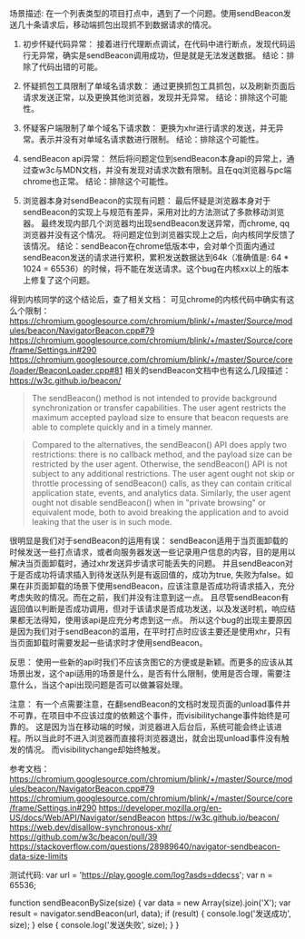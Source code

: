 场景描述: 
在一个列表类型的项目打点中，遇到了一个问题。使用sendBeacon发送几十条请求后，移动端抓包出现抓不到数据请求的情况。

1. 初步怀疑代码异常：
接着进行代理断点调试，在代码中进行断点，发现代码运行无异常，确实是sendBeacon调用成功，但是就是无法发送数据。
结论：排除了代码出错的可能。

2. 怀疑抓包工具限制了单域名请求数：
通过更换抓包工具抓包，以及刷新页面后请求发送正常，以及更换其他浏览器，发现并无异常。
结论：排除这个可能性。

3. 怀疑客户端限制了单个域名下请求数：
更换为xhr进行请求的发送，并无异常。表示并没有对单域名请求数进行限制。
结论：排除这个可能性。

4. sendBeacon api异常：
然后将问题定位到sendBeacon本身api的异常上，通过查w3c与MDN文档，并没有发现对请求次数有限制。且在qq浏览器与pc端chrome也正常。
结论：排除这个可能性。

5. 浏览器本身对sendBeacon的实现有问题：
最后怀疑是浏览器本身对于sendBeacon的实现上与规范有差异，采用对比的方法测试了多款移动浏览器。 最终发现内部几个浏览器均出现sendBeacon发送异常，而chrome, qq浏览器并没有这个情况。
将问题定位到浏览器实现上之后，向内核同学反馈了该情况。
结论：sendBeacon在chrome低版本中，会对单个页面内通过sendBeacon发送的请求进行累积，累积发送数据达到64k（准确值是: 64 * 1024 = 65536）的时候，将不能在发送请求。这个bug在内核xx以上的版本上修复了这个问题。

得到内核同学的这个结论后，查了相关文档：
可见chrome的内核代码中确实有这么个限制：
https://chromium.googlesource.com/chromium/blink/+/master/Source/modules/beacon/NavigatorBeacon.cpp#79
https://chromium.googlesource.com/chromium/blink/+/master/Source/core/frame/Settings.in#290
https://chromium.googlesource.com/chromium/blink/+/master/Source/core/loader/BeaconLoader.cpp#81
相关的sendBeacon文档中也有这么几段描述：
https://w3c.github.io/beacon/
> The sendBeacon() method is not intended to provide background synchronization or transfer capabilities. The user agent restricts the maximum accepted payload size to ensure that beacon requests are able to complete quickly and in a timely manner.

> Compared to the alternatives, the sendBeacon() API does apply two restrictions: there is no callback method, and the payload size can be restricted by the user agent. Otherwise, the sendBeacon() API is not subject to any additional restrictions. The user agent ought not skip or throttle processing of sendBeacon() calls, as they can contain critical application state, events, and analytics data. Similarly, the user agent ought not disable sendBeacon() when in "private browsing" or equivalent mode, both to avoid breaking the application and to avoid leaking that the user is in such mode.


很明显是我们对于sendBeacon的运用有误：
sendBeacon适用于当页面卸载的时候发送一些打点请求，或者向服务器发送一些记录用户信息的内容，目的是用以解决当页面卸载时，通过xhr发送异步请求可能丢失的问题。
并且sendBeacon对于是否成功将请求插入到待发送队列是有返回值的，成功为true, 失败为false。如果在非页面卸载的场景下使用sendBeacon，应该注意是否成功将请求插入，充分考虑失败的情况。而在之前，我们并没有注意到这一点。
且尽管sendBeacon有返回值以判断是否成功调用，但对于该请求是否成功发送，以及发送时机，响应结果都无法得知，使用该api是应充分考虑到这一点。
所以这个bug的出现主要原因是因为我们对于sendBeacon的滥用，在平时打点时应该主要还是使用xhr，只有当页面卸载时需要发起一些请求时才使用sendBeacon。

反思：
使用一些新的api时我们不应该贪图它的方便或是新颖。而更多的应该从其场景出发，这个api适用的场景是什么，是否有什么限制，使用是否合理，需要注意什么，当这个api出现问题是否可以做兼容处理。


注意：
有一个点需要注意，在翻sendBeacon的文档时发现页面的unload事件并不可靠，在项目中不应该过度的依赖这个事件，而visibilitychange事件始终是可靠的。
这是因为当在移动端的时候，浏览器进入后台后，系统可能会终止该进程。所以当此时不进入浏览器而直接将浏览器退出，就会出现unload事件没有触发的情况。
而visibilitychange却始终触发。

参考文档：
https://chromium.googlesource.com/chromium/blink/+/master/Source/modules/beacon/NavigatorBeacon.cpp#79
https://chromium.googlesource.com/chromium/blink/+/master/Source/core/frame/Settings.in#290
https://developer.mozilla.org/en-US/docs/Web/API/Navigator/sendBeacon
https://w3c.github.io/beacon/
https://web.dev/disallow-synchronous-xhr/
https://github.com/w3c/beacon/pull/39
https://stackoverflow.com/questions/28989640/navigator-sendbeacon-data-size-limits


测试代码:
var url = 'https://play.google.com/log?asds=ddecss';
var n = 65536;

function sendBeaconBySize(size) {
    var data = new Array(size).join('X');
    var result = navigator.sendBeacon(url, data);
    if (result) {
        console.log('发送成功', size);
    } else {
        console.log('发送失败', size);
    }
}
